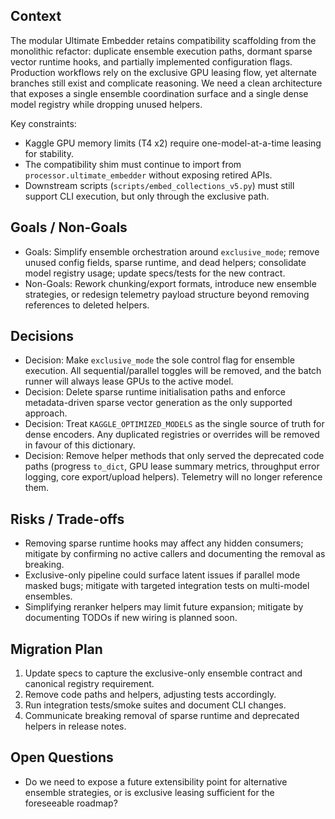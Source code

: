 ## Context
The modular Ultimate Embedder retains compatibility scaffolding from the monolithic refactor: duplicate ensemble execution paths, dormant sparse vector runtime hooks, and partially implemented configuration flags. Production workflows rely on the exclusive GPU leasing flow, yet alternate branches still exist and complicate reasoning. We need a clean architecture that exposes a single ensemble coordination surface and a single dense model registry while dropping unused helpers.

Key constraints:
- Kaggle GPU memory limits (T4 x2) require one-model-at-a-time leasing for stability.
- The compatibility shim must continue to import from `processor.ultimate_embedder` without exposing retired APIs.
- Downstream scripts (`scripts/embed_collections_v5.py`) must still support CLI execution, but only through the exclusive path.

## Goals / Non-Goals
- Goals: Simplify ensemble orchestration around `exclusive_mode`; remove unused config fields, sparse runtime, and dead helpers; consolidate model registry usage; update specs/tests for the new contract.
- Non-Goals: Rework chunking/export formats, introduce new ensemble strategies, or redesign telemetry payload structure beyond removing references to deleted helpers.

## Decisions
- Decision: Make `exclusive_mode` the sole control flag for ensemble execution. All sequential/parallel toggles will be removed, and the batch runner will always lease GPUs to the active model.
- Decision: Delete sparse runtime initialisation paths and enforce metadata-driven sparse vector generation as the only supported approach.
- Decision: Treat `KAGGLE_OPTIMIZED_MODELS` as the single source of truth for dense encoders. Any duplicated registries or overrides will be removed in favour of this dictionary.
- Decision: Remove helper methods that only served the deprecated code paths (progress `to_dict`, GPU lease summary metrics, throughput error logging, core export/upload helpers). Telemetry will no longer reference them.

## Risks / Trade-offs
- Removing sparse runtime hooks may affect any hidden consumers; mitigate by confirming no active callers and documenting the removal as breaking.
- Exclusive-only pipeline could surface latent issues if parallel mode masked bugs; mitigate with targeted integration tests on multi-model ensembles.
- Simplifying reranker helpers may limit future expansion; mitigate by documenting TODOs if new wiring is planned soon.

## Migration Plan
1. Update specs to capture the exclusive-only ensemble contract and canonical registry requirement.
2. Remove code paths and helpers, adjusting tests accordingly.
3. Run integration tests/smoke suites and document CLI changes.
4. Communicate breaking removal of sparse runtime and deprecated helpers in release notes.

## Open Questions
- Do we need to expose a future extensibility point for alternative ensemble strategies, or is exclusive leasing sufficient for the foreseeable roadmap?

